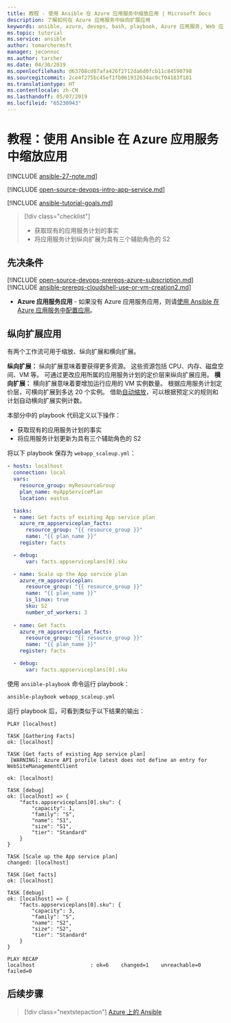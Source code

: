 ```yaml
---
title: 教程 - 使用 Ansible 在 Azure 应用服务中缩放应用 | Microsoft Docs
description: 了解如何在 Azure 应用服务中纵向扩展应用
keywords: ansible, azure, devops, bash, playbook, Azure 应用服务, Web 应用, 缩放, Java
ms.topic: tutorial
ms.service: ansible
author: tomarchermsft
manager: jeconnoc
ms.author: tarcher
ms.date: 04/30/2019
ms.openlocfilehash: d63708cd87afa426f2712da6d0fcb11c84590798
ms.sourcegitcommit: 2ce4f275bc45ef1fb061932634ac0cf04183f181
ms.translationtype: HT
ms.contentlocale: zh-CN
ms.lasthandoff: 05/07/2019
ms.locfileid: "65230943"
---
```

# <a name="tutorial-scale-apps-in-azure-app-service-using-ansible"></a>教程：使用 Ansible 在 Azure 应用服务中缩放应用

[!INCLUDE [ansible-27-note.md](../../includes/ansible-27-note.md)]

[!INCLUDE [open-source-devops-intro-app-service.md](../../includes/open-source-devops-intro-app-service.md)]

[!INCLUDE [ansible-tutorial-goals.md](../../includes/ansible-tutorial-goals.md)]

> [!div class="checklist"]
>
> * 获取现有的应用服务计划的事实
> * 将应用服务计划纵向扩展为具有三个辅助角色的 S2

## <a name="prerequisites"></a>先决条件

[!INCLUDE [open-source-devops-prereqs-azure-subscription.md](../../includes/open-source-devops-prereqs-azure-subscription.md)]
[!INCLUDE [ansible-prereqs-cloudshell-use-or-vm-creation2.md](../../includes/ansible-prereqs-cloudshell-use-or-vm-creation2.md)]
- **Azure 应用服务应用** - 如果没有 Azure 应用服务应用，则请[使用 Ansible 在 Azure 应用服务中配置应用](ansible-create-configure-azure-web-apps.md)。

## <a name="scale-up-an-app"></a>纵向扩展应用

有两个工作流可用于缩放、纵向扩展和横向扩展。

**纵向扩展：** 纵向扩展意味着要获得更多资源。 这些资源包括 CPU、内存、磁盘空间、VM 等。 可通过更改应用所属的应用服务计划的定价层来纵向扩展应用。 
**横向扩展：** 横向扩展意味着要增加运行应用的 VM 实例数量。 根据应用服务计划定价层，可横向扩展到多达 20 个实例。 借助[自动缩放](/azure/azure-monitor/platform/autoscale-get-started)，可以根据预定义的规则和计划自动横向扩展实例计数。

本部分中的 playbook 代码定义以下操作：

* 获取现有的应用服务计划的事实
* 将应用服务计划更新为具有三个辅助角色的 S2

将以下 playbook 保存为 `webapp_scaleup.yml`：

```yml
- hosts: localhost
  connection: local
  vars:
    resource_group: myResourceGroup
    plan_name: myAppServicePlan
    location: eastus

  tasks:
  - name: Get facts of existing App service plan
    azure_rm_appserviceplan_facts:
      resource_group: "{{ resource_group }}"
      name: "{{ plan_name }}"
    register: facts

  - debug: 
      var: facts.appserviceplans[0].sku

  - name: Scale up the App service plan
    azure_rm_appserviceplan:
      resource_group: "{{ resource_group }}"
      name: "{{ plan_name }}"
      is_linux: true
      sku: S2
      number_of_workers: 3
      
  - name: Get facts
    azure_rm_appserviceplan_facts:
      resource_group: "{{ resource_group }}"
      name: "{{ plan_name }}"
    register: facts

  - debug: 
      var: facts.appserviceplans[0].sku
```

使用 `ansible-playbook` 命令运行 playbook：

```bash
ansible-playbook webapp_scaleup.yml
```

运行 playbook 后，可看到类似于以下结果的输出：

```Output
PLAY [localhost] 

TASK [Gathering Facts] 
ok: [localhost]

TASK [Get facts of existing App service plan] 
 [WARNING]: Azure API profile latest does not define an entry for WebSiteManagementClient

ok: [localhost]

TASK [debug] 
ok: [localhost] => {
    "facts.appserviceplans[0].sku": {
        "capacity": 1,
        "family": "S",
        "name": "S1",
        "size": "S1",
        "tier": "Standard"
    }
}

TASK [Scale up the App service plan] 
changed: [localhost]

TASK [Get facts] 
ok: [localhost]

TASK [debug] 
ok: [localhost] => {
    "facts.appserviceplans[0].sku": {
        "capacity": 3,
        "family": "S",
        "name": "S2",
        "size": "S2",
        "tier": "Standard"
    }
}

PLAY RECAP 
localhost                  : ok=6    changed=1    unreachable=0    failed=0 
```

## <a name="next-steps"></a>后续步骤

> [!div class="nextstepaction"] 
> [Azure 上的 Ansible](/azure/ansible/)